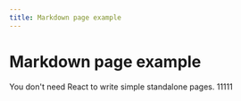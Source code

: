 ```yaml
---
title: Markdown page example
---
```


# Markdown page example

You don't need React to write simple standalone pages.
11111